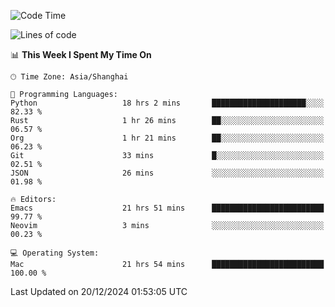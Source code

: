 <!--START_SECTION:waka-->
![Code Time](http://img.shields.io/badge/Code%20Time-2%2C391%20hrs%2036%20mins-blue)

![Lines of code](https://img.shields.io/badge/From%20Hello%20World%20I%27ve%20Written-309.8%20thousand%20lines%20of%20code-blue)

📊 **This Week I Spent My Time On** 

```text
🕑︎ Time Zone: Asia/Shanghai

💬 Programming Languages: 
Python                   18 hrs 2 mins       █████████████████████░░░░   82.33 % 
Rust                     1 hr 26 mins        ██░░░░░░░░░░░░░░░░░░░░░░░   06.57 % 
Org                      1 hr 21 mins        ██░░░░░░░░░░░░░░░░░░░░░░░   06.23 % 
Git                      33 mins             █░░░░░░░░░░░░░░░░░░░░░░░░   02.51 % 
JSON                     26 mins             ░░░░░░░░░░░░░░░░░░░░░░░░░   01.98 % 

🔥 Editors: 
Emacs                    21 hrs 51 mins      █████████████████████████   99.77 % 
Neovim                   3 mins              ░░░░░░░░░░░░░░░░░░░░░░░░░   00.23 % 

💻 Operating System: 
Mac                      21 hrs 54 mins      █████████████████████████   100.00 % 
```


 Last Updated on 20/12/2024 01:53:05 UTC
<!--END_SECTION:waka-->
